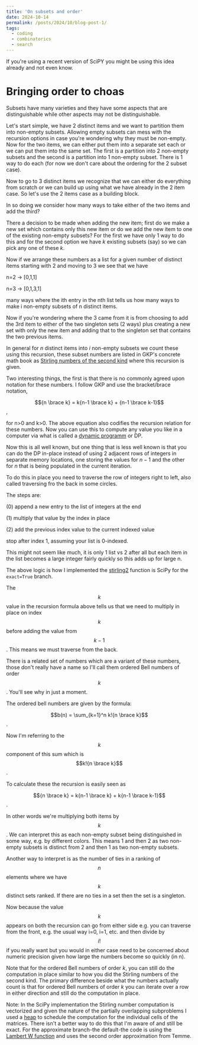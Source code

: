 ```yaml
---
title: 'On subsets and order'
date: 2024-10-14
permalink: /posts/2024/10/blog-post-1/
tags:
  - coding
  - combinatorics
  - search
---
```


If you're using a recent version of SciPY
you might be using this idea already and not even know.

Bringing order to choas
======

Subsets have many varieties and they have some aspects that are distinguishable
while other aspects may not be distinguishable.

Let's start simple, we have 2 distinct items and we want to partition them into
non-empty subsets. Allowing empty subsets can mess with the recursion options
in case you're wondering why they must be non-empty. Now for the two items, we
can either put them into a separate set each or we can put them into the same
set. The first is a partition into 2 non-empty subsets and the second is a partition
into 1 non-empty subset. There is 1 way to do each (for now we don't care about
the ordering for the 2 subset case).

Now to go to 3 distinct items we recognize that we can either do everything from
scratch or we can build up using what we have already in the 2 item case. So let's
use the 2 items case as a building block.

In so doing we consider how many ways to take either of the two items and add
the third?

There a decision to be made when adding the new item; first do we make a
new set which contains only this new item or do we add the new item to one of
the existing non-empty subsets? For the first we have only 1 way to do this and
for the second option we have $k$ existing subsets (say) so we can pick any one
of these $k$.

Now if we arrange these numbers as a list for a given number of distinct items
starting with 2 and moving to 3 we see that we have

n=2 -> [0,1,1]

n=3 -> [0,1,3,1]

many ways where the ith entry in the nth list tells us how many ways to make
i non-empty subsets of n distinct items.

Now if you're wondering where the 3 came from it is from choosing to add the
3rd item to either of the two singleton sets (2 ways) plus creating a new set
with only the new item and adding that to the singleton set that contains the
two previous items.

In general for $n$ distinct items into $i$ non-empty subsets we count these
using this recursion, these subset numbers are listed in GKP's concrete math
book as [Stirling numbers of the second kind](https://en.wikipedia.org/wiki/Stirling_numbers_of_the_second_kind) where this recursion is given.

Two interesting things, the first is that there is no commonly agreed upon
notation for these numbers. I follow GKP and use the bracket/brace notation,

$${n \brace k} = k{n-1 \brace k} + {n-1 \brace k-1}$$,

for n>0 and k>0. The above equation also codifies the recursion relation for
these numbers. Now you can use this to compute any value you like in a computer
via what is called a [dynamic programm](https://en.wikipedia.org/wiki/Dynamic_programming)
or DP.

Now this is all well known, but one thing that is less well known is that you
can do the DP in-place instead of using 2 adjacent rows of integers in separate
memory locations, one storing the values for $n-1$ and the other for $n$ that
is being populated in the current iteration.

To do this in place you need to traverse the row of integers right to left, also
called traversing fro the back in some circles.

The steps are:

(0) append a new entry to the list of integers at the end

(1) multiply that value by the index in place

(2) add the previous index value to the current indexed value

stop after index 1, assuming your list is 0-indexed.

This might not seem like much, it is only 1 list vs 2 after all but each item
in the list becomes a large integer fairly quickly so this adds up for large n.

The above logic is how I implemented the [stirling2](https://docs.scipy.org/doc/scipy/reference/generated/scipy.special.stirling2.html) function is SciPy for the
`exact=True` branch.

The $$k$$ value in the recursion formula above tells us that we need to multiply
in place on index $$k$$ before adding the value from $$k-1$$. This means we must
traverse from the back.

There is a related set of numbers which are a variant of these numbers, those
don't really have a name so I'll call them ordered Bell numbers of order $$k$$.
You'll see why in just a moment.

The ordered bell numbers are given by the formula:

$$b(n) = \sum_{k=1}^n k!{n \brace k}$$.

Now I'm referring to the $$k$$ component of this sum which is
$$k!{n \brace k}$$.

To calculate these the recursion is easily seen as

$${n \brace k} = k{n-1 \brace k} + k{n-1 \brace k-1}$$.

In other words we're multiplying both items by $$k$$.
We can interpret this as each non-empty subset being distinguished in some way,
e.g. by different colors. This means 1 and then 2 as two non-empty subsets is
distinct from 2 and then 1 as two non-empty subsets.

Another way to interpret is as the number of ties in a ranking of $$n$$ elements
where we have $$k$$ distinct sets ranked. If there are no ties in a set then the
set is a singleton.

Now because the value $$k$$ appears on both the recursion can go from either side
e.g. you can traverse from the front, e.g. the usual way i=0, i=1, etc. and then
divide by $$i!$$ if you really want but you would in either case need to be concerned
about numeric precision given how large the numbers become so quickly (in n).

Note that for the ordered Bell numbers of order $k$, you can still do the computation
in place similar to how you did the Stirling numbers of the second kind. The
primary difference beside what the numbers actually count is that for
ordered Bell numbers of order $k$ you can iterate over a row in either direction
and still do the computation in place.

Note: In the SciPy implementation the Stirling number computation is vectorized
and given the nature of the partially overlapping subproblems I used a [heap](https://en.wikipedia.org/wiki/Heap_(data_structure)) to
schedule the computation for the individual cells of the matrices. There isn't
a better way to do this that I'm aware of and still be exact.
For the approximate branch-the default-the code is using the [Lambert W function](https://en.wikipedia.org/wiki/Lambert_W_function) and uses the second order approximation from Temme.
